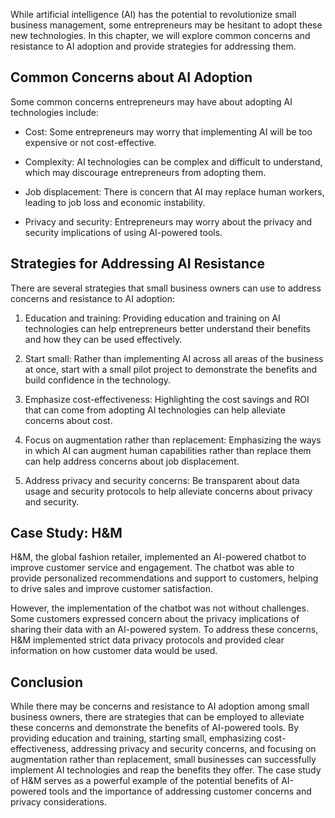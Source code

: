 

While artificial intelligence (AI) has the potential to revolutionize small business management, some entrepreneurs may be hesitant to adopt these new technologies. In this chapter, we will explore common concerns and resistance to AI adoption and provide strategies for addressing them.

Common Concerns about AI Adoption
---------------------------------

Some common concerns entrepreneurs may have about adopting AI technologies include:

* Cost: Some entrepreneurs may worry that implementing AI will be too expensive or not cost-effective.

* Complexity: AI technologies can be complex and difficult to understand, which may discourage entrepreneurs from adopting them.

* Job displacement: There is concern that AI may replace human workers, leading to job loss and economic instability.

* Privacy and security: Entrepreneurs may worry about the privacy and security implications of using AI-powered tools.

Strategies for Addressing AI Resistance
---------------------------------------

There are several strategies that small business owners can use to address concerns and resistance to AI adoption:

1. Education and training: Providing education and training on AI technologies can help entrepreneurs better understand their benefits and how they can be used effectively.

2. Start small: Rather than implementing AI across all areas of the business at once, start with a small pilot project to demonstrate the benefits and build confidence in the technology.

3. Emphasize cost-effectiveness: Highlighting the cost savings and ROI that can come from adopting AI technologies can help alleviate concerns about cost.

4. Focus on augmentation rather than replacement: Emphasizing the ways in which AI can augment human capabilities rather than replace them can help address concerns about job displacement.

5. Address privacy and security concerns: Be transparent about data usage and security protocols to help alleviate concerns about privacy and security.

Case Study: H\&M
----------------

H\&M, the global fashion retailer, implemented an AI-powered chatbot to improve customer service and engagement. The chatbot was able to provide personalized recommendations and support to customers, helping to drive sales and improve customer satisfaction.

However, the implementation of the chatbot was not without challenges. Some customers expressed concern about the privacy implications of sharing their data with an AI-powered system. To address these concerns, H\&M implemented strict data privacy protocols and provided clear information on how customer data would be used.

Conclusion
----------

While there may be concerns and resistance to AI adoption among small business owners, there are strategies that can be employed to alleviate these concerns and demonstrate the benefits of AI-powered tools. By providing education and training, starting small, emphasizing cost-effectiveness, addressing privacy and security concerns, and focusing on augmentation rather than replacement, small businesses can successfully implement AI technologies and reap the benefits they offer. The case study of H\&M serves as a powerful example of the potential benefits of AI-powered tools and the importance of addressing customer concerns and privacy considerations.
